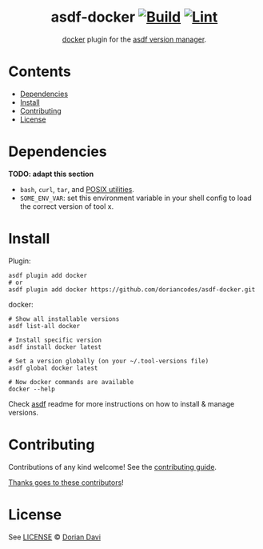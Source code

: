 <div align="center">

# asdf-docker [![Build](https://github.com/doriancodes/asdf-docker/actions/workflows/build.yml/badge.svg)](https://github.com/doriancodes/asdf-docker/actions/workflows/build.yml) [![Lint](https://github.com/doriancodes/asdf-docker/actions/workflows/lint.yml/badge.svg)](https://github.com/doriancodes/asdf-docker/actions/workflows/lint.yml)

[docker](https://github.com/doriancodes/docker) plugin for the [asdf version manager](https://asdf-vm.com).

</div>

# Contents

- [Dependencies](#dependencies)
- [Install](#install)
- [Contributing](#contributing)
- [License](#license)

# Dependencies

**TODO: adapt this section**

- `bash`, `curl`, `tar`, and [POSIX utilities](https://pubs.opengroup.org/onlinepubs/9699919799/idx/utilities.html).
- `SOME_ENV_VAR`: set this environment variable in your shell config to load the correct version of tool x.

# Install

Plugin:

```shell
asdf plugin add docker
# or
asdf plugin add docker https://github.com/doriancodes/asdf-docker.git
```

docker:

```shell
# Show all installable versions
asdf list-all docker

# Install specific version
asdf install docker latest

# Set a version globally (on your ~/.tool-versions file)
asdf global docker latest

# Now docker commands are available
docker --help
```

Check [asdf](https://github.com/asdf-vm/asdf) readme for more instructions on how to
install & manage versions.

# Contributing

Contributions of any kind welcome! See the [contributing guide](contributing.md).

[Thanks goes to these contributors](https://github.com/doriancodes/asdf-docker/graphs/contributors)!

# License

See [LICENSE](LICENSE) © [Dorian Davi](https://github.com/doriancodes/)

